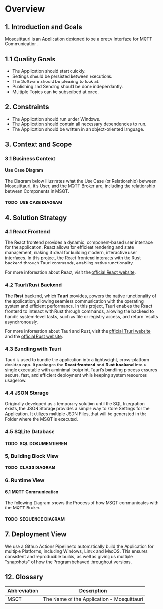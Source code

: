 # Overview

## 1. Introduction and Goals

Mosquittauri is an Application designed to be a pretty Interface for MQTT Communication.

## 1.1 Quality Goals

- The Application should start quickly.
- Settings should be persisted between executions.
- The Software should be pleasing to look at.
- Publishing and Sending should be done independantly.
- Multiple Topics can be subscribed at once.

## 2. Constraints

- The Application should run under Windows.
- The Application should contain all necessary dependencies to run.
- The Application should be written in an object-oriented language.

## 3. Context and Scope

### 3.1 Business Context

#### Use Case Diagram

The Diagram below illustrates what the Use Case (or Relationship) between Mosquittauri, it's User, and the MQTT Broker are, including the relationship between Components in MSQT.

#### TODO: USE CASE DIAGRAM

## 4. Solution Strategy

### 4.1 React Frontend

The React frontend provides a dynamic, component-based user interface for the application. React allows for efficient rendering and state management, making it ideal for building modern, interactive user interfaces. In this project, the React frontend interacts with the Rust backend through Tauri commands, enabling native functionality.

For more information about React, visit the [official React website](https://reactjs.org/).

### 4.2 Tauri/Rust Backend

The **Rust** backend, which **Tauri** provides, powers the native functionality of the application, allowing seamless communication with the operating system and efficient performance. In this project, Tauri enables the React frontend to interact with Rust through commands, allowing the backend to handle system-level tasks, such as file or registry access, and return results asynchronously.

For more information about Tauri and Rust, visit the [official Tauri website](https://tauri.app/) and the [official Rust website](https://www.rust-lang.org/).

### 4.3 Bundling with Tauri

Tauri is used to bundle the application into a lightweight, cross-platform desktop app. It packages the **React frontend** and **Rust backend** into a single executable with a minimal footprint. Tauri’s bundling process ensures secure, fast, and efficient deployment while keeping system resources usage low.

### 4.4 JSON Storage

Originally developed as a temporary solution until the SQL Integration exists, the JSON Storage provides a simple way to store Settings for the Application. It utilizes multiple JSON Files, that will be generated in the Folder where the MSQT is executed.

### 4.5 SQLite Database

#### TODO: SQL DOKUMENTIEREN

### 5, Building Block View

#### TODO: CLASS DIAGRAM

### 6. Runtime View

#### 6.1 MQTT Communication

The following Diagram shows the Process of how MSQT communicates with the MQTT Broker.

#### TODO: SEQUENCE DIAGRAM

## 7. Deployment View

We use a Github Actions Pipeline to automatically build the Application for multiple Platforms, including Windows, Linux and MacOS. This ensures consistent and reproducible builds, as well as giving us multiple "snapshots" of how the Program behaved throughout versions.

## 12. Glossary

| Abbreviation | Description                                |
| ------------ | ------------------------------------------ |
| MSQT         | The Name of the Application - Mosquittauri |
